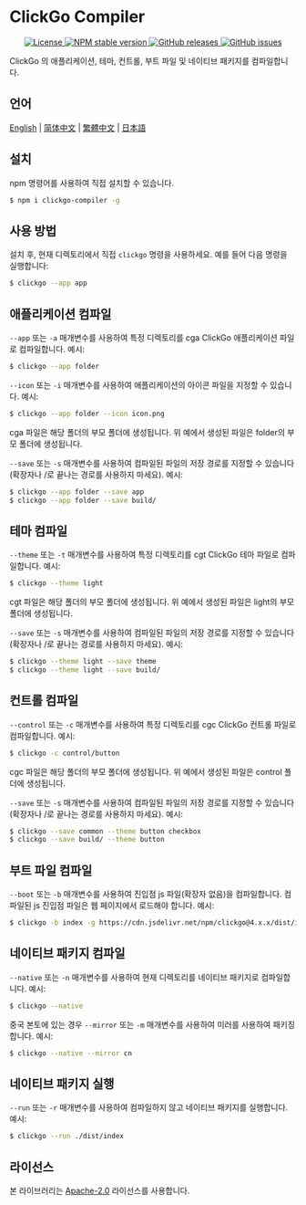 # ClickGo Compiler

<p align="center">
    <a href="https://github.com/maiyun/clickgo-compiler/blob/master/LICENSE">
        <img alt="License" src="https://img.shields.io/github/license/maiyun/clickgo-compiler?color=blue" />
    </a>
    <a href="https://www.npmjs.com/package/clickgo-compiler">
        <img alt="NPM stable version" src="https://img.shields.io/npm/v/clickgo-compiler?color=brightgreen&logo=npm" />
    </a>
    <a href="https://github.com/maiyun/clickgo-compiler/releases">
        <img alt="GitHub releases" src="https://img.shields.io/github/v/release/maiyun/clickgo-compiler?color=brightgreen&logo=github" />
    </a>
    <a href="https://github.com/maiyun/clickgo-compiler/issues">
        <img alt="GitHub issues" src="https://img.shields.io/github/issues/maiyun/clickgo-compiler?color=blue&logo=github" />
    </a>
</p>

ClickGo 의 애플리케이션, 테마, 컨트롤, 부트 파일 및 네이티브 패키지를 컴파일합니다.

## 언어

[English](../README.md) | [简体中文](README.sc.md) | [繁體中文](README.tc.md) | [日本語](README.ja.md)

## 설치

npm 명령어를 사용하여 직접 설치할 수 있습니다.

```sh
$ npm i clickgo-compiler -g
```

## 사용 방법

설치 후, 현재 디렉토리에서 직접 `clickgo` 명령을 사용하세요. 예를 들어 다음 명령을 실행합니다:

```sh
$ clickgo --app app
```

## 애플리케이션 컴파일

`--app` 또는 `-a` 매개변수를 사용하여 특정 디렉토리를 cga ClickGo 애플리케이션 파일로 컴파일합니다. 예시:

```sh
$ clickgo --app folder
```

`--icon` 또는 `-i` 매개변수를 사용하여 애플리케이션의 아이콘 파일을 지정할 수 있습니다. 예시:

```sh
$ clickgo --app folder --icon icon.png
```

cga 파일은 해당 폴더의 부모 폴더에 생성됩니다. 위 예에서 생성된 파일은 folder의 부모 폴더에 생성됩니다.

`--save` 또는 `-s` 매개변수를 사용하여 컴파일된 파일의 저장 경로를 지정할 수 있습니다(확장자나 /로 끝나는 경로를 사용하지 마세요). 예시:

```sh
$ clickgo --app folder --save app
$ clickgo --app folder --save build/
```

## 테마 컴파일

`--theme` 또는 `-t` 매개변수를 사용하여 특정 디렉토리를 cgt ClickGo 테마 파일로 컴파일합니다. 예시:

```sh
$ clickgo --theme light
```

cgt 파일은 해당 폴더의 부모 폴더에 생성됩니다. 위 예에서 생성된 파일은 light의 부모 폴더에 생성됩니다.

`--save` 또는 `-s` 매개변수를 사용하여 컴파일된 파일의 저장 경로를 지정할 수 있습니다(확장자나 /로 끝나는 경로를 사용하지 마세요). 예시:

```sh
$ clickgo --theme light --save theme
$ clickgo --theme light --save build/
```

## 컨트롤 컴파일

`--control` 또는 `-c` 매개변수를 사용하여 특정 디렉토리를 cgc ClickGo 컨트롤 파일로 컴파일합니다. 예시:

```sh
$ clickgo -c control/button
```

cgc 파일은 해당 폴더의 부모 폴더에 생성됩니다. 위 예에서 생성된 파일은 control 폴더에 생성됩니다.

`--save` 또는 `-s` 매개변수를 사용하여 컴파일된 파일의 저장 경로를 지정할 수 있습니다(확장자나 /로 끝나는 경로를 사용하지 마세요). 예시:

```sh
$ clickgo --save common --theme button checkbox
$ clickgo --save build/ --theme button
```

## 부트 파일 컴파일

`--boot` 또는 `-b` 매개변수를 사용하여 진입점 js 파일(확장자 없음)을 컴파일합니다. 컴파일된 js 진입점 파일은 웹 페이지에서 로드해야 합니다. 예시:

```sh
$ clickgo -b index -g https://cdn.jsdelivr.net/npm/clickgo@4.x.x/dist/index.js
```

## 네이티브 패키지 컴파일

`--native` 또는 `-n` 매개변수를 사용하여 현재 디렉토리를 네이티브 패키지로 컴파일합니다. 예시:

```sh
$ clickgo --native
```

중국 본토에 있는 경우 `--mirror` 또는 `-m` 매개변수를 사용하여 미러를 사용하여 패키징합니다. 예시:

```sh
$ clickgo --native --mirror cn
```

## 네이티브 패키지 실행

`--run` 또는 `-r` 매개변수를 사용하여 컴파일하지 않고 네이티브 패키지를 실행합니다. 예시:

```sh
$ clickgo --run ./dist/index
```

## 라이선스

본 라이브러리는 [Apache-2.0](../LICENSE) 라이선스를 사용합니다.
